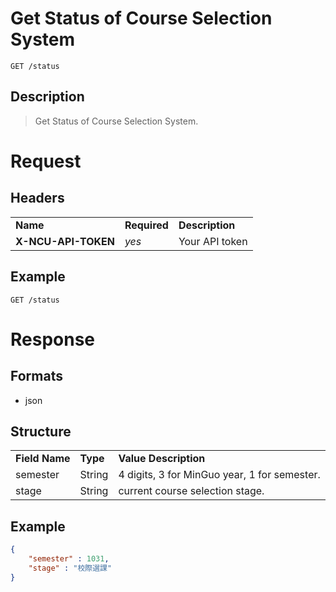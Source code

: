# Get Status of Course Selection System

```
GET /status
```

## Description
> Get Status of Course Selection System.

# Request
## Headers
<table>
  <tr>
    <td><b>Name</b></td>
    <td><b>Required</b></td>
    <td><b>Description</b></td>
  </tr>
  <tr>
    <td><b>X-NCU-API-TOKEN</b></td>
    <td><i>yes</i></td>
    <td>Your API token</td>
  </tr>
</table>

## Example
```
GET /status
```

# Response

## Formats
- json

## Structure
<table>
    <tr>
		<td><b>Field Name</b></td>
		<td><b>Type</b></td>
		<td><b>Value Description</b></td>
	</tr>
    <tr>
        <td>semester</td>
        <td>String</td>
        <td>4 digits, 3 for MinGuo year, 1 for semester.</td>
    </tr>
	<tr>
		<td>stage</td>
		<td>String</td>
		<td>current course selection stage.</td>
	</tr>
</table>

## Example
```json
{
	"semester" : 1031,
	"stage" : "校際選課"
}
```